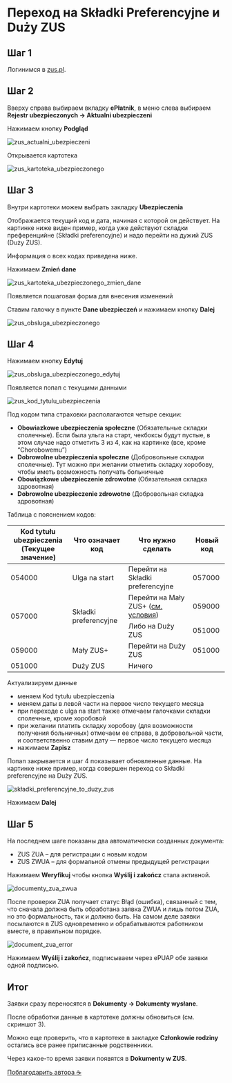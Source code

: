 # Переход на Składki Preferencyjne и Duży ZUS

## Шаг 1

Логинимся в [zus.pl][1].

## Шаг 2

Вверху справа выбираем вкладку **ePłatnik**, в меню слева выбираем **Rejestr ubezpieczonych -> Aktualni ubezpieczeni**

Нажимаем кнопку **Podgląd**

![zus_actualni_ubezpieczeni][2]

Открывается картотека

![zus_kartoteka_ubezpieczonego][3]

## Шаг 3

Внутри картотеки можем выбрать закладку **Ubezpieczenia**

Отображается текущий код и дата, начиная с которой он действует.
На картинке ниже виден пример, когда уже действуют складки преференцийне (Składki preferencyjne) и надо перейти на дужий ZUS (Duży ZUS).

Информация о всех кодах приведена ниже.

Нажимаем **Zmień dane**

![zus_kartoteka_ubezpieczonego_zmien_dane][4]

Появляется пошаговая форма для внесения изменений

Ставим галочку в пункте **Dane ubezpieczeń** и нажимаем кнопку **Dalej**

![zus_obsluga_ubezpieczonego][5]

## Шаг 4

Нажимаем кнопку **Edytuj**

![zus_obsluga_ubezpieczonego_edytuj][6]

Появляется попап с текущими данными

![zus_kod_tytulu_ubezpieczenia][7]

Под кодом типа страховки располагаются четыре секции:

- **Obowiazkowe ubezpieczenia społeczne** (Обязательные складки сполечные). Если была ульга на старт, чекбоксы будут
  пустые, в этом случае надо отметить 3 из 4, как на картинке (все, кроме “Chorobowemu”)
- **Dobrowolne ubezpieczenia społeczne** (Добровольные складки сполечные). Тут можно при желании отметить складку
  хоробову, чтобы иметь возможность получать больничные
- **Obowiązkowe ubezpieczenie zdrowotne** (Обязательная складка здровотная)
- **Dobrowolne ubezpieczenie zdrowotne** (Добровольная складка здровотная)

Таблица с пояснением кодов:

<table>
  <thead>
    <tr>
      <th>Kod tytułu ubezpieczenia<br/>(Текущее значение)</th>
      <th>Что означает код</th>
      <th>Что нужно сделать</th>
      <th>Новый код</th>
    </tr>
  </thead>
  <tbody>
    <tr>
      <td class="border-r">054000</td>
      <td class="border-r">Ulga na start</td>
      <td class="border-r">Перейти на Składki preferencyjne</td>
      <td >057000</td>
    </tr>
    <tr>
      <td rowspan="2" class="border-r">057000</td>
      <td rowspan="2" class="border-r valign-center">Składki preferencyjne</td>
      <td class="border-r">Перейти на Mały ZUS+ (<a href="#8">см. условия</a>)</td>
      <td>059000</td>
    </tr>
    <tr>
      <td class="border-r">Либо на Duży ZUS</td>
      <td>051000</td>
    </tr>
    <tr>
      <td class="border-r">059000</td>
      <td class="border-r">Mały ZUS+</td>
      <td class="border-r">Перейти на Duży ZUS</td>
      <td>051000</td>
    </tr>
    <tr>
      <td class="border-r">051000</td>
      <td class="border-r">Duży ZUS</td>
      <td class="border-r">Ничего</td>
      <td></td>
    </tr>
  </tbody>
</table>

Актуализируем данные

- меняем Kod tytułu ubezpieczenia
- меняем даты в левой части на первое число текущего месяца
- при переходе с ulga na start также отмечаем галочками складки сполечные, кроме хоробовой
- при желании платить складку хоробову (для возможности получения больничных) отмечаем ее справа, в добровольной части,
  и соответственно ставим дату — первое число текущего месяца
- нажимаем **Zapisz**

Попап закрывается и шаг 4 показывает обновленные данные.
На картинке ниже пример, когда совершен переход со Składki preferencyjne на Duży ZUS.

![składki_preferencyjne_to_duzy_zus][9]

Нажимаем **Dalej**

## Шаг 5

На последнем шаге показаны два автоматически созданных документа:

- ZUS ZUA – для регистрации с новым кодом
- ZUS ZWUA – для формальной отмены предыдущей регистрации

Нажимаем **Weryfikuj** чтобы кнопка **Wyślij i zakończ** стала активной.

![documenty_zua_zwua][10]

После проверки ZUA получает статус Błąd (ошибка), связанный с тем, что сначала должна быть обработана заявка ZWUA и лишь
потом ZUA, но это формальность, так и должно быть. На самом деле заявки посылаются в ZUS одновременно и обрабатываются
работником вместе, в правильном порядке.

![document_zua_error][11]

Нажимаем **Wyślij i zakończ**, подписываем через ePUAP обе заявки одной подписью.

## Итог

Заявки сразу переносятся в **Dokumenty -> Dokumenty wysłane**.

После обработки данные в картотеке должны обновиться (см. скриншот 3).

Можно еще проверить, что в картотеке в закладке **Członkowie rodziny** остались все ранее приписанные родственники.

Через какое-то время заявки появятся в **Dokumenty w ZUS**.

[Поблагодарить автора :coffee:][12]

[1]: https://www.zus.pl/
[2]: images/zus_duzy/duzy_zus_1.png
[3]: images/zus_duzy/duzy_zus_2.png
[4]: images/zus_duzy/duzy_zus_3.png
[5]: images/zus_duzy/duzy_zus_4.png
[6]: images/zus_duzy/duzy_zus_5.png
[7]: images/zus_duzy/duzy_zus_6.png
[8]: https://www.biznes.gov.pl/pl/portal/00284
[9]: images/zus_duzy/duzy_zus_7.png
[10]: images/zus_duzy/duzy_zus_8.png
[11]: images/zus_duzy/duzy_zus_9.png
[12]: https://justandrei.github.io/coffee
